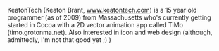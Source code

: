 

KeatonTech (Keaton Brant, www.keatontech.com) is a 15 year old programmer (as of 2009) from Massachusetts who's currently getting started in Cocoa with a 2D vector animation app called TiMo (timo.grotonma.net). Also interested in icon and web design (although, admittedly, I'm not that good yet ;) )
